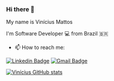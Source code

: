 ### Hi there 👋

My name is Vinícius Mattos

I'm Software Developer 💻 from Brazil 🇧🇷
- 📫 How to reach me: 

<a href="https://www.linkedin.com/in/vin%C3%ADcius-mattos-2832a663/" target="_blank"><img src="https://img.shields.io/badge/LinkedIn-0077B5?style=for-the-badge&logo=linkedin&logoColor=white" alt="Linkedin Badge" /></a>
<a href="mailto:viniciusmattos99@gmail.com" target="_blank"><img src="https://img.shields.io/badge/Gmail-D14836?style=for-the-badge&logo=gmail&logoColor=white" alt="Gmail Badge" /></a>


[![Vinícius GitHub stats](https://github-readme-stats.vercel.app/api?username=viniciusdeoliveira99&show_icons=true&theme=radical)](https://github.com/viniciusdeoliveira99)

